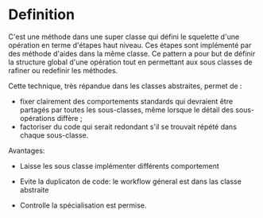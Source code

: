 # Definition

C'est une méthode dans une super classe qui défini le squelette d'une opération en terme d'étapes haut niveau. Ces étapes sont implémenté par des méthode d'aides dans la même classe.
Ce pattern a pour but de définir la structure global d'une opération tout en permettant aux sous classes de rafiner ou redefinir les méthodes.

Cette technique, très répandue dans les classes abstraites, permet de :

- fixer clairement des comportements standards qui devraient être partagés par toutes les sous-classes, même lorsque le détail des sous-opérations diffère ;
- factoriser du code qui serait redondant s'il se trouvait répété dans chaque sous-classe.

Avantages:

- Laisse les sous classe implémenter différents comportement

- Evite la duplicaton de code: le workflow géneral est dans las classe abstraite

- Controlle la spécialisation est permise.